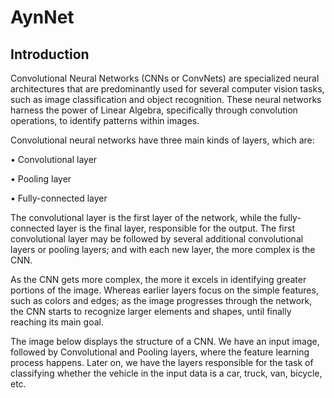 # AynNet

## Introduction
Convolutional Neural Networks (CNNs or ConvNets) are specialized neural architectures that are predominantly used for several computer vision tasks, such as image classification and object recognition. These neural networks harness the power of Linear Algebra, specifically through convolution operations, to identify patterns within images.

Convolutional neural networks have three main kinds of layers, which are:

• Convolutional layer

• Pooling layer

• Fully-connected layer

The convolutional layer is the first layer of the network, while the fully-connected layer is the final layer, responsible for the output. The first convolutional layer may be followed by several additional convolutional layers or pooling layers; and with each new layer, the more complex is the CNN.

As the CNN gets more complex, the more it excels in identifying greater portions of the image. Whereas earlier layers focus on the simple features, such as colors and edges; as the image progresses through the network, the CNN starts to recognize larger elements and shapes, until finally reaching its main goal.

The image below displays the structure of a CNN. We have an input image, followed by Convolutional and Pooling layers, where the feature learning process happens. Later on, we have the layers responsible for the task of classifying whether the vehicle in the input data is a car, truck, van, bicycle, etc.
